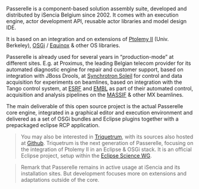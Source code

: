 Passerelle is a component-based solution assembly suite, developed and distributed by iSencia Belgium since 2002. 
It comes with an execution engine, actor development API, reusable actor libraries and model design IDE.

It is based on an integration and on extensions of [Ptolemy II](http://ptolemy.berkeley.edu/ptolemyII/) (Univ. Berkeley), [OSGi](http://www.osgi.org/Main/HomePage) / [Equinox](http://www.eclipse.org/equinox/) & other OS libraries.

Passerelle is already used for several years in “production-mode” at different sites.
E.g. at Proximus, the leading Belgian telecom provider for its automated diagnostic engine for repair and customer support, 
based on integration with JBoss Drools, at [Synchrotron Soleil](http://www.synchrotron-soleil.fr/) for control and data acquisition 
for experiments on beamlines, based on integration with the Tango control system, at [ESRF](http://www.esrf.eu/UsersAndScience/Publications/Highlights/2012/et/et2) and [EMBL](https://www.embl.fr/research/unit/mccarthy/) as part of their automated control, acquisition and analysis pipelines on the [MASSIF](https://www.embl.fr/services/synchrotron_access/massif-1/index.html) & other MX beamlines.

The main deliverable of this open source project is the actual Passerelle core engine, 
integrated in a graphical editor and execution environment and delivered as a set of OSGi bundles 
and Eclipse plugins together with a prepackaged eclipse RCP application. 

> You may also be interested in [Triquetrum](https://projects.eclipse.org/projects/science.triquetrum), with its sources also hosted at [Github](https://github.com/eclipse/triquetrum). Triquetrum is the next generation of Passerelle, focusing on the integration of Ptolemy II in an Eclipse & OSGi stack. It is an official Eclipse project, setup within the [Eclipse Science WG](https://science.eclipse.org/). 

> Remark that Passerelle remains in active usage at iSencia and its installation sites. But development focuses more on extensions and adaptations outside of the core.

